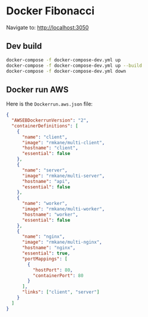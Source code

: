 # Docker Fibonacci

Navigate to: <http://localhost:3050>

## Dev build

```sh
docker-compose -f docker-compose-dev.yml up
docker-compose -f docker-compose-dev.yml up --build
docker-compose -f docker-compose-dev.yml down
```

## Docker run AWS

Here is the `Dockerrun.aws.json` file:

```json
{
  "AWSEBDockerrunVersion": "2",
  "containerDefinitions": [
    {
      "name": "client",
      "image": "rmkane/multi-client",
      "hostname": "client",
      "essential": false
    },
    {
      "name": "server",
      "image": "rmkane/multi-server",
      "hostname": "api",
      "essential": false
    },
    {
      "name": "worker",
      "image": "rmkane/multi-worker",
      "hostname": "worker",
      "essential": false
    },
    {
      "name": "nginx",
      "image": "rmkane/multi-nginx",
      "hostname": "nginx",
      "essential": true,
      "portMappings": [
        {
          "hostPort": 80,
          "containerPort": 80
        }
      ],
      "links": ["client", "server"]
    }
  ]
}
```
